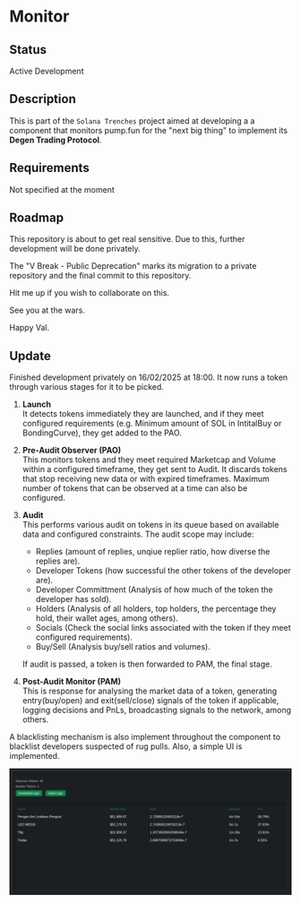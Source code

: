 # Monitor

## Status

Active Development

## Description

This is part of the `Solana Trenches` project aimed at developing a a component that monitors pump.fun for the "next big thing" to implement its **Degen Trading Protocol**.

## Requirements

Not specified at the moment


## Roadmap

This repository is about to get real sensitive. Due to this, further development will be done privately.

The "V Break - Public Deprecation" marks its migration to a private repository and the final commit to this repository.

Hit me up if you wish to collaborate on this.

See you at the wars.

Happy Val.

## Update

Finished development privately on 16/02/2025 at 18:00. It now runs a token through various stages for it to be picked.

1. **Launch**  
    It detects tokens immediately they are launched, and if they meet configured requirements (e.g. Minimum amount of SOL in IntitalBuy or BondingCurve), they get added to the PAO.

2. **Pre-Audit Observer (PAO)**  
    This monitors tokens and they meet required Marketcap and Volume within a configured timeframe, they get sent to Audit. It discards tokens that stop receiving new data or with expired timeframes. Maximum number of tokens that can be observed at a time can also be configured.

3. **Audit**  
    This performs various audit on tokens in its queue based on available data and configured constraints. The audit scope may include:  
    - Replies (amount of replies, unqiue replier ratio, how diverse the replies are). 
    - Developer Tokens (how successful the other tokens of the developer are).
    - Developer Committment (Analysis of how much of the token the developer has sold). 
    - Holders (Analysis of all holders, top holders, the percentage they hold, their wallet ages, among others).
    - Socials (Check the social links associated with the token if they meet configured requirements).
    - Buy/Sell (Analysis buy/sell ratios and volumes).

    If audit is passed, a token is then forwarded to PAM, the final stage.

4. **Post-Audit Monitor (PAM)**  
    This is response for analysing the market data of a token, generating entry(buy/open) and exit(sell/close) signals of the token if applicable, logging decisions and PnLs, broadcasting signals to the network, among others.

A blacklisting mechanism is also implement throughout the component to blacklist developers suspected of rug pulls. Also, a simple UI is implemented.

![UI Screenshot](./img/PFSCAN_UI.png "UI Screenshot")